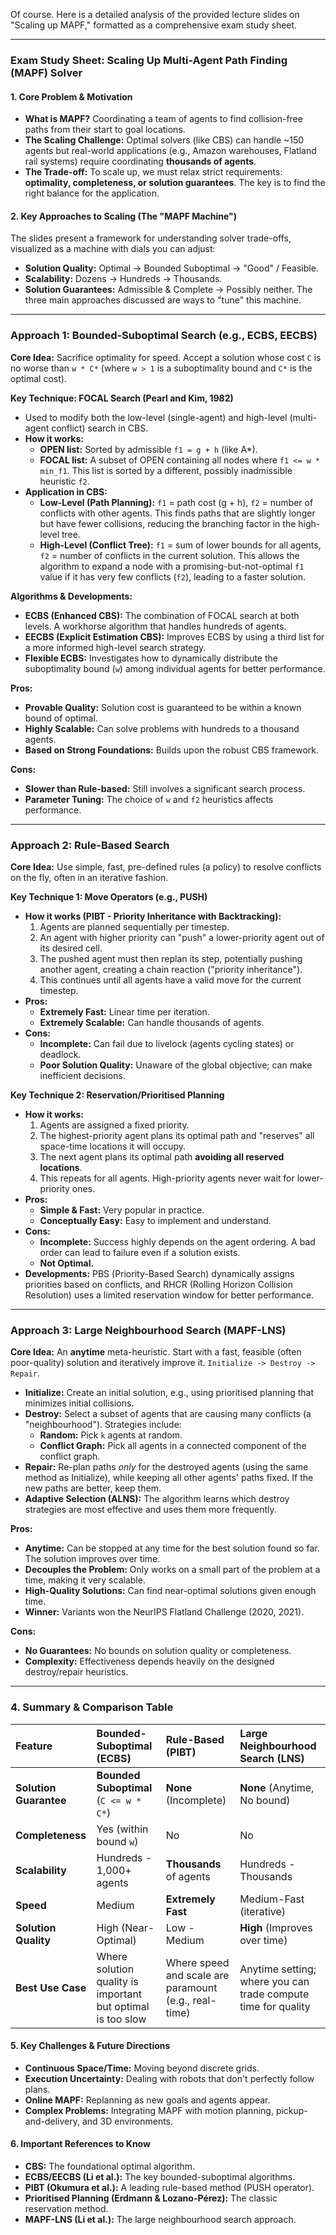Of course. Here is a detailed analysis of the provided lecture slides on "Scaling up MAPF," formatted as a comprehensive exam study sheet.

***

### **Exam Study Sheet: Scaling Up Multi-Agent Path Finding (MAPF) Solver**

#### **1. Core Problem & Motivation**
*   **What is MAPF?** Coordinating a team of agents to find collision-free paths from their start to goal locations.
*   **The Scaling Challenge:** Optimal solvers (like CBS) can handle ~150 agents but real-world applications (e.g., Amazon warehouses, Flatland rail systems) require coordinating **thousands of agents**.
*   **The Trade-off:** To scale up, we must relax strict requirements: **optimality, completeness, or solution guarantees**. The key is to find the right balance for the application.

#### **2. Key Approaches to Scaling (The "MAPF Machine")**
The slides present a framework for understanding solver trade-offs, visualized as a machine with dials you can adjust:
*   **Solution Quality:** Optimal → Bounded Suboptimal → "Good" / Feasible.
*   **Scalability:** Dozens → Hundreds → Thousands.
*   **Solution Guarantees:** Admissible & Complete → Possibly neither.
The three main approaches discussed are ways to "tune" this machine.

---

### **Approach 1: Bounded-Suboptimal Search (e.g., ECBS, EECBS)**
**Core Idea:** Sacrifice optimality for speed. Accept a solution whose cost `C` is no worse than `w * C*` (where `w > 1` is a suboptimality bound and `C*` is the optimal cost).

**Key Technique: FOCAL Search (Pearl and Kim, 1982)**
*   Used to modify both the low-level (single-agent) and high-level (multi-agent conflict) search in CBS.
*   **How it works:**
    *   **OPEN list:** Sorted by admissible `f1 = g + h` (like A*).
    *   **FOCAL list:** A subset of OPEN containing all nodes where `f1 <= w * min_f1`. This list is sorted by a different, possibly inadmissible heuristic `f2`.
*   **Application in CBS:**
    *   **Low-Level (Path Planning):** `f1` = path cost (g + h), `f2` = number of conflicts with other agents. This finds paths that are slightly longer but have fewer collisions, reducing the branching factor in the high-level tree.
    *   **High-Level (Conflict Tree):** `f1` = sum of lower bounds for all agents, `f2` = number of conflicts in the current solution. This allows the algorithm to expand a node with a promising-but-not-optimal `f1` value if it has very few conflicts (`f2`), leading to a faster solution.

**Algorithms & Developments:**
*   **ECBS (Enhanced CBS):** The combination of FOCAL search at both levels. A workhorse algorithm that handles hundreds of agents.
*   **EECBS (Explicit Estimation CBS):** Improves ECBS by using a third list for a more informed high-level search strategy.
*   **Flexible ECBS:** Investigates how to dynamically distribute the suboptimality bound (`w`) among individual agents for better performance.

**Pros:**
*   **Provable Quality:** Solution cost is guaranteed to be within a known bound of optimal.
*   **Highly Scalable:** Can solve problems with hundreds to a thousand agents.
*   **Based on Strong Foundations:** Builds upon the robust CBS framework.

**Cons:**
*   **Slower than Rule-based:** Still involves a significant search process.
*   **Parameter Tuning:** The choice of `w` and `f2` heuristics affects performance.

---

### **Approach 2: Rule-Based Search**
**Core Idea:** Use simple, fast, pre-defined rules (a policy) to resolve conflicts on the fly, often in an iterative fashion.

**Key Technique 1: Move Operators (e.g., PUSH)**
*   **How it works (PIBT - Priority Inheritance with Backtracking):**
    1.  Agents are planned sequentially per timestep.
    2.  An agent with higher priority can "push" a lower-priority agent out of its desired cell.
    3.  The pushed agent must then replan its step, potentially pushing another agent, creating a chain reaction ("priority inheritance").
    4.  This continues until all agents have a valid move for the current timestep.
*   **Pros:**
    *   **Extremely Fast:** Linear time per iteration.
    *   **Extremely Scalable:** Can handle thousands of agents.
*   **Cons:**
    *   **Incomplete:** Can fail due to livelock (agents cycling states) or deadlock.
    *   **Poor Solution Quality:** Unaware of the global objective; can make inefficient decisions.

**Key Technique 2: Reservation/Prioritised Planning**
*   **How it works:**
    1.  Agents are assigned a fixed priority.
    2.  The highest-priority agent plans its optimal path and "reserves" all space-time locations it will occupy.
    3.  The next agent plans its optimal path **avoiding all reserved locations**.
    4.  This repeats for all agents. High-priority agents never wait for lower-priority ones.
*   **Pros:**
    *   **Simple & Fast:** Very popular in practice.
    *   **Conceptually Easy:** Easy to implement and understand.
*   **Cons:**
    *   **Incomplete:** Success highly depends on the agent ordering. A bad order can lead to failure even if a solution exists.
    *   **Not Optimal.**
*   **Developments:** PBS (Priority-Based Search) dynamically assigns priorities based on conflicts, and RHCR (Rolling Horizon Collision Resolution) uses a limited reservation window for better performance.

---

### **Approach 3: Large Neighbourhood Search (MAPF-LNS)**
**Core Idea:** An **anytime** meta-heuristic. Start with a fast, feasible (often poor-quality) solution and iteratively improve it. `Initialize -> Destroy -> Repair`.

*   **Initialize:** Create an initial solution, e.g., using prioritised planning that minimizes initial collisions.
*   **Destroy:** Select a subset of agents that are causing many conflicts (a "neighbourhood"). Strategies include:
    *   **Random:** Pick `k` agents at random.
    *   **Conflict Graph:** Pick all agents in a connected component of the conflict graph.
*   **Repair:** Re-plan paths *only* for the destroyed agents (using the same method as Initialize), while keeping all other agents' paths fixed. If the new paths are better, keep them.
*   **Adaptive Selection (ALNS):** The algorithm learns which destroy strategies are most effective and uses them more frequently.

**Pros:**
*   **Anytime:** Can be stopped at any time for the best solution found so far. The solution improves over time.
*   **Decouples the Problem:** Only works on a small part of the problem at a time, making it very scalable.
*   **High-Quality Solutions:** Can find near-optimal solutions given enough time.
*   **Winner:** Variants won the NeurIPS Flatland Challenge (2020, 2021).

**Cons:**
*   **No Guarantees:** No bounds on solution quality or completeness.
*   **Complexity:** Effectiveness depends heavily on the designed destroy/repair heuristics.

---

### **4. Summary & Comparison Table**

| Feature | Bounded-Suboptimal (ECBS) | Rule-Based (PIBT) | Large Neighbourhood Search (LNS) |
| :--- | :--- | :--- | :--- |
| **Solution Guarantee** | **Bounded Suboptimal** (`C <= w * C*`) | **None** (Incomplete) | **None** (Anytime, No bound) |
| **Completeness** | Yes (within bound `w`) | No | No |
| **Scalability** | Hundreds - 1,000+ agents | **Thousands** of agents | Hundreds - Thousands |
| **Speed** | Medium | **Extremely Fast** | Medium-Fast (iterative) |
| **Solution Quality** | High (Near-Optimal) | Low - Medium | **High** (Improves over time) |
| **Best Use Case** | Where solution quality is important but optimal is too slow | Where speed and scale are paramount (e.g., real-time) | Anytime setting; where you can trade compute time for quality |

#### **5. Key Challenges & Future Directions**
*   **Continuous Space/Time:** Moving beyond discrete grids.
*   **Execution Uncertainty:** Dealing with robots that don't perfectly follow plans.
*   **Online MAPF:** Replanning as new goals and agents appear.
*   **Complex Problems:** Integrating MAPF with motion planning, pickup-and-delivery, and 3D environments.

#### **6. Important References to Know**
*   **CBS:** The foundational optimal algorithm.
*   **ECBS/EECBS (Li et al.):** The key bounded-suboptimal algorithms.
*   **PIBT (Okumura et al.):** A leading rule-based method (PUSH operator).
*   **Prioritised Planning (Erdmann & Lozano-Pérez):** The classic reservation method.
*   **MAPF-LNS (Li et al.):** The large neighbourhood search approach.